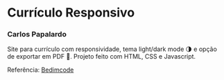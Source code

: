# Currículo Responsivo
### Carlos Papalardo
Site para currículo com responsividade, tema light/dark mode 🌗 e opção de exportar em PDF 📄. Projeto feito com HTML, CSS e Javascript. 

Referência: [Bedimcode](https://www.youtube.com/c/Bedimcode)